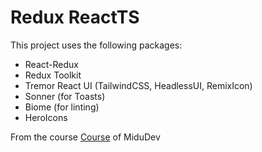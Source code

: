 # Redux ReactTS

This project uses the following packages:
- React-Redux
- Redux Toolkit
- Tremor React UI (TailwindCSS, HeadlessUI, RemixIcon)
- Sonner (for Toasts)
- Biome (for linting)
- HeroIcons

From the course [Course](https://www.youtube.com/watch?v=bEEjuwujbbU) of MiduDev
